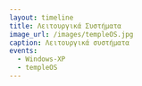 ```yaml
---
layout: timeline 
title: Λειτουργικά Συστήματα
image_url: /images/templeOS.jpg
caption: Λειτουργικά συστήματα
events:
  - Windows-XP
  - templeOS
---
```

